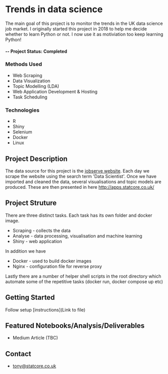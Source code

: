 # Trends in data science
The main goal of this project is to monitor the trends in the UK data science job market. I originally started this project in 2018 to help me decide whether to learn Python or not. I now use it as motiviation too keep learning Python! 

#### -- Project Status: Completed

### Methods Used
* Web Scraping
* Data Visualization
* Topic Modelling (LDA)
* Web Application Development & Hosting
* Task Scheduling

### Technologies
* R 
* Shiny
* Selenium
* Docker
* Linux

## Project Description
The data source for this project is the [jobserve website](https://www.jobserve.com/gb/en/Job-Search/). Each day we scrape the website using the search term 'Data Scientist'. Once we have imported and cleaned the data, several visualisations and topic models are produced. These are then presented in here http://apps.statcore.co.uk/

## Project Struture

There are three distinct tasks. Each task has its own folder and docker image.

* Scraping - collects the data
* Analyse - data processing, visualisation and machine learning
* Shiny - web application 

In addition we have
* Docker - used to build docker images
* Nginx - configuration file for reverse proxy

Lastly there are a number of helper shell scripts in the root directory which automate some of the repetitive tasks (docker run, docker compose up etc)

## Getting Started

Follow setup [instructions](Link to file)

## Featured Notebooks/Analysis/Deliverables
* Medium Article (TBC)

## Contact
* tony@statcore.co.uk





